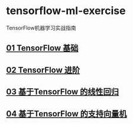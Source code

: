 # tensorflow-ml-exercise
TensorFlow机器学习实战指南

## [01 TensorFlow 基础](./chapter01)
## [02 TensorFlow 进阶](./chapter02)
## [03 基于TensorFlow 的线性回归](./chapter03)
## [04 基于TensorFlow 的支持向量机](./chapter04)

